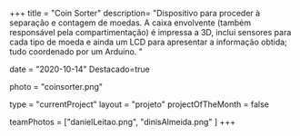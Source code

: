 +++
title = "Coin Sorter"
description= "Dispositivo para proceder à separação e contagem de moedas. A caixa envolvente (também responsável pela compartimentação) é impressa a 3D, inclui sensores para cada tipo de moeda e ainda um LCD para apresentar a informação obtida; tudo coordenado por um Arduino. " 

date = "2020-10-14" 
Destacado=true 

photo = "coinsorter.png" 

type = "currentProject" 
layout = "projeto" 
projectOfTheMonth = false

teamPhotos = ["danielLeitao.png", "dinisAlmeida.png" ] 
+++